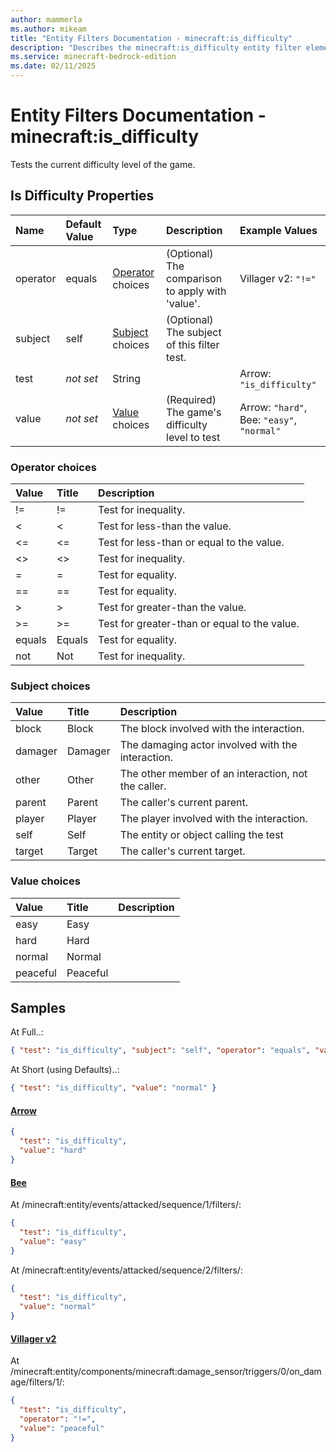 ```yaml
---
author: mammerla
ms.author: mikeam
title: "Entity Filters Documentation - minecraft:is_difficulty"
description: "Describes the minecraft:is_difficulty entity filter element"
ms.service: minecraft-bedrock-edition
ms.date: 02/11/2025 
---
```


# Entity Filters Documentation - minecraft:is_difficulty

Tests the current difficulty level of the game.


## Is Difficulty Properties

|Name       |Default Value |Type |Description |Example Values |
|:----------|:-------------|:----|:-----------|:------------- |
| operator | equals | [Operator](#operator-choices) choices | (Optional) The comparison to apply with 'value'. | Villager v2: `"!="` | 
| subject | self | [Subject](#subject-choices) choices | (Optional) The subject of this filter test. |  | 
| test | *not set* | String |  | Arrow: `"is_difficulty"` | 
| value | *not set* | [Value](#value-choices) choices | (Required) The game's difficulty level to test | Arrow: `"hard"`, Bee: `"easy"`, `"normal"` | 

### Operator choices

|Value       |Title |Description |
|:-----------|:-----|:-----------|
| != | != | Test for inequality.|
| < | < | Test for less-than the value.|
| <= | <= | Test for less-than or equal to the value.|
| <> | <> | Test for inequality.|
| = | = | Test for equality.|
| == | == | Test for equality.|
| > | > | Test for greater-than the value.|
| >= | >= | Test for greater-than or equal to the value.|
| equals | Equals | Test for equality.|
| not | Not | Test for inequality.|

### Subject choices

|Value       |Title |Description |
|:-----------|:-----|:-----------|
| block | Block | The block involved with the interaction.|
| damager | Damager | The damaging actor involved with the interaction.|
| other | Other | The other member of an interaction, not the caller.|
| parent | Parent | The caller's current parent.|
| player | Player | The player involved with the interaction.|
| self | Self | The entity or object calling the test|
| target | Target | The caller's current target.|

### Value choices

|Value       |Title |Description |
|:-----------|:-----|:-----------|
| easy | Easy | |
| hard | Hard | |
| normal | Normal | |
| peaceful | Peaceful | |

## Samples

At Full..: 

```json
{ "test": "is_difficulty", "subject": "self", "operator": "equals", "value": "normal" }
```

At Short (using Defaults)..: 

```json
{ "test": "is_difficulty", "value": "normal" }
```

#### [Arrow](https://github.com/Mojang/bedrock-samples/tree/preview/behavior_pack/entities/arrow.json)


```json
{
  "test": "is_difficulty",
  "value": "hard"
}
```

#### [Bee](https://github.com/Mojang/bedrock-samples/tree/preview/behavior_pack/entities/bee.json)

At /minecraft:entity/events/attacked/sequence/1/filters/: 

```json
{
  "test": "is_difficulty",
  "value": "easy"
}
```

At /minecraft:entity/events/attacked/sequence/2/filters/: 

```json
{
  "test": "is_difficulty",
  "value": "normal"
}
```

#### [Villager v2](https://github.com/Mojang/bedrock-samples/tree/preview/behavior_pack/entities/villager_v2.json)

At /minecraft:entity/components/minecraft:damage_sensor/triggers/0/on_damage/filters/1/: 

```json
{
  "test": "is_difficulty",
  "operator": "!=",
  "value": "peaceful"
}
```
